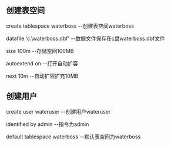 ## 创建表空间

create tablespace waterboss    --创建表空间waterboss

datafile 'c:\waterboss.dbf'		--数据文件保存在c盘waterboss.dbf文件

size 100m									--存储空间100MB

autoextend on							--打开自动扩容

next 10m									--自动扩容扩充10MB



## 创建用户

create user wateruser					--创建用户wateruser

identified by admin						--指令为admin

default tablespace waterboss		--默认表空间为waterboss


